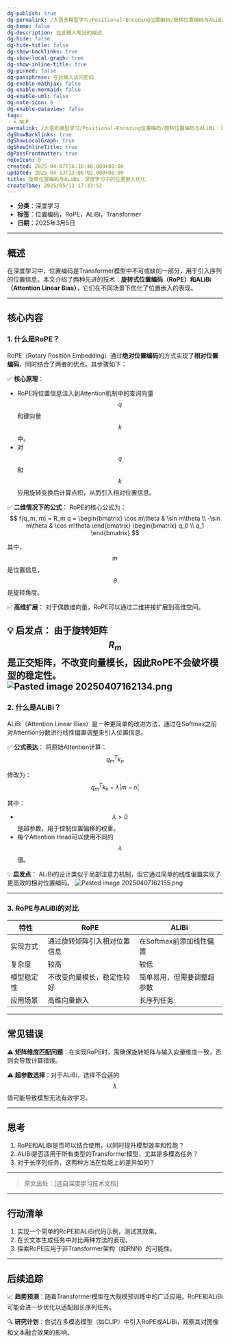 ```yaml
---
dg-publish: true
dg-permalink: /大语言模型学习/Positional-Encoding位置编码/旋转位置编码与ALiBi：深度学习中的位置嵌入优化
dg-home: false
dg-description: 在此输入笔记的描述
dg-hide: false
dg-hide-title: false
dg-show-backlinks: true
dg-show-local-graph: true
dg-show-inline-title: true
dg-pinned: false
dg-passphrase: 在此输入访问密码
dg-enable-mathjax: false
dg-enable-mermaid: false
dg-enable-uml: false
dg-note-icon: 0
dg-enable-dataview: false
tags:
  - NLP
permalink: /大语言模型学习/Positional-Encoding位置编码/旋转位置编码与ALiBi：深度学习中的位置嵌入优化/
dgShowBacklinks: true
dgShowLocalGraph: true
dgShowInlineTitle: true
dgPassFrontmatter: true
noteIcon: 0
created: 2025-04-07T16:18:48.000+08:00
updated: 2025-04-13T13:06:02.000+08:00
title: 旋转位置编码与ALiBi：深度学习中的位置嵌入优化
createTime: 2025/05/13 17:33:52
---
```




- **分类**：深度学习
- **标签**：位置编码，RoPE，ALiBi，Transformer
- **日期**：2025年3月5日

---



## 概述
在深度学习中，位置编码是Transformer模型中不可或缺的一部分，用于引入序列的位置信息。本文介绍了两种先进的技术：**旋转式位置编码（RoPE）**和**ALiBi（Attention Linear Bias）**，它们在不同场景下优化了位置嵌入的表现。

---



## 核心内容

### 1. 什么是RoPE？
RoPE（Rotary Position Embedding）通过**绝对位置编码**的方式实现了**相对位置编码**，同时结合了两者的优点。其步骤如下：

✅ **核心原理**：
- RoPE将位置信息注入到Attention机制中的查询向量 $$q$$ 和键向量 $$k$$ 中。
- 对 $$q$$ 和 $$k$$ 应用旋转变换后计算点积，从而引入相对位置信息。

✅ **二维情况下的公式**：
RoPE的核心公式为：
$$
f(q_m, m) = R_m q = 
\begin{bmatrix}
\cos m\theta & \sin m\theta \\
-\sin m\theta & \cos m\theta
\end{bmatrix}
\begin{bmatrix}
q_0 \\
q_1
\end{bmatrix}
$$

其中，$$m$$ 是位置信息，$$\theta$$ 是旋转角度。

✅ **高维扩展**：
对于偶数维向量，RoPE可以通过二维拼接扩展到高维空间。

💡 **启发点**：
由于旋转矩阵 $$R_m$$ 是正交矩阵，不改变向量模长，因此RoPE不会破坏模型的稳定性。
![Pasted image 20250407162134.png](/img/user/%E9%99%84%E4%BB%B6/Pasted%20image%2020250407162134.png)
---


### 2. 什么是ALiBi？
ALiBi（Attention Linear Bias）是一种更简单的改进方法，通过在Softmax之前对Attention分数进行线性偏置调整来引入位置信息。

✅ **公式表达**：
将原始Attention计算：
$$
q_m^T k_n
$$

修改为：
$$
q_m^T k_n - \lambda |m-n|
$$

其中：
- $$\lambda > 0$$ 是超参数，用于控制位置偏移的权重。
- 每个Attention Head可以使用不同的 $$\lambda$$ 值。

💡 **启发点**：
ALiBi的设计类似于局部注意力机制，但它通过简单的线性偏置实现了更高效的相对位置编码。
![Pasted image 20250407162155.png](/img/user/%E9%99%84%E4%BB%B6/Pasted%20image%2020250407162155.png)

---


### 3. RoPE与ALiBi的对比
| 特性            | RoPE                            | ALiBi                           |
|-----------------|---------------------------------|---------------------------------|
| 实现方式         | 通过旋转矩阵引入相对位置信息    | 在Softmax前添加线性偏置         |
| 复杂度           | 较高                           | 较低                           |
| 模型稳定性       | 不改变向量模长，稳定性较好      | 简单易用，但需要调整超参数      |
| 应用场景         | 高维向量嵌入                   | 长序列任务                     |

---



## 常见错误
⚠ **矩阵维度匹配问题**：在实现RoPE时，需确保旋转矩阵与输入向量维度一致，否则会导致计算错误。

⚠ **超参数选择**：对于ALiBi，选择不合适的 $$\lambda$$ 值可能导致模型无法有效学习。

---



## 思考
1. RoPE和ALiBi是否可以结合使用，以同时提升模型效率和性能？
2. ALiBi是否适用于所有类型的Transformer模型，尤其是多模态任务？
3. 对于长序列任务，这两种方法在性能上的差异如何？

---

> 原文出处：[选自深度学习技术文档]

---



## 行动清单
1. 实现一个简单的RoPE和ALiBi代码示例，测试其效果。
2. 在长文本生成任务中对比两种方法的表现。
3. 探索RoPE应用于非Transformer架构（如RNN）的可能性。

---



## 后续追踪
📈 **趋势预测**：随着Transformer模型在大规模预训练中的广泛应用，RoPE和ALiBi可能会进一步优化以适配超长序列任务。

🔍 **研究计划**：尝试在多模态模型（如CLIP）中引入RoPE或ALiBi，观察其对图像和文本融合效果的影响。
